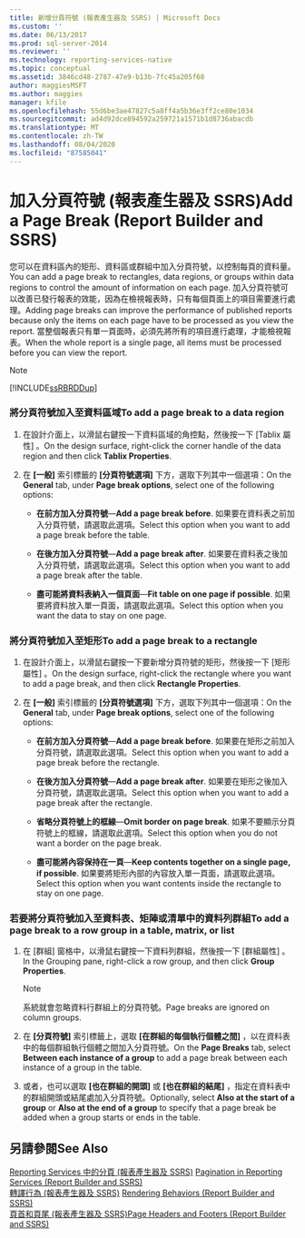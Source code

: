 ```yaml
---
title: 新增分頁符號 (報表產生器及 SSRS) | Microsoft Docs
ms.custom: ''
ms.date: 06/13/2017
ms.prod: sql-server-2014
ms.reviewer: ''
ms.technology: reporting-services-native
ms.topic: conceptual
ms.assetid: 3846cd48-2787-47e9-b13b-7fc45a205f68
author: maggiesMSFT
ms.author: maggies
manager: kfile
ms.openlocfilehash: 55d6be3ae47827c5a8ff4a5b36e3ff2ce80e1034
ms.sourcegitcommit: ad4d92dce894592a259721a1571b1d8736abacdb
ms.translationtype: MT
ms.contentlocale: zh-TW
ms.lasthandoff: 08/04/2020
ms.locfileid: "87585041"
---
```

# <a name="add-a-page-break-report-builder-and-ssrs"></a><span data-ttu-id="35d0e-102">加入分頁符號 (報表產生器及 SSRS)</span><span class="sxs-lookup"><span data-stu-id="35d0e-102">Add a Page Break (Report Builder and SSRS)</span></span>
  <span data-ttu-id="35d0e-103">您可以在資料區內的矩形、資料區或群組中加入分頁符號，以控制每頁的資料量。</span><span class="sxs-lookup"><span data-stu-id="35d0e-103">You can add a page break to rectangles, data regions, or groups within data regions to control the amount of information on each page.</span></span> <span data-ttu-id="35d0e-104">加入分頁符號可以改善已發行報表的效能，因為在檢視報表時，只有每個頁面上的項目需要進行處理。</span><span class="sxs-lookup"><span data-stu-id="35d0e-104">Adding page breaks can improve the performance of published reports because only the items on each page have to be processed as you view the report.</span></span> <span data-ttu-id="35d0e-105">當整個報表只有單一頁面時，必須先將所有的項目進行處理，才能檢視報表。</span><span class="sxs-lookup"><span data-stu-id="35d0e-105">When the whole report is a single page, all items must be processed before you can view the report.</span></span>  
  
> [!NOTE]  
>  [!INCLUDE[ssRBRDDup](../../includes/ssrbrddup-md.md)]  
  
### <a name="to-add-a-page-break-to-a-data-region"></a><span data-ttu-id="35d0e-106">將分頁符號加入至資料區域</span><span class="sxs-lookup"><span data-stu-id="35d0e-106">To add a page break to a data region</span></span>  
  
1.  <span data-ttu-id="35d0e-107">在設計介面上，以滑鼠右鍵按一下資料區域的角控點，然後按一下 [Tablix 屬性]  。</span><span class="sxs-lookup"><span data-stu-id="35d0e-107">On the design surface, right-click the corner handle of the data region and then click **Tablix Properties**.</span></span>  
  
2.  <span data-ttu-id="35d0e-108">在 **[一般]** 索引標籤的 **[分頁符號選項]** 下方，選取下列其中一個選項：</span><span class="sxs-lookup"><span data-stu-id="35d0e-108">On the **General** tab, under **Page break options**, select one of the following options:</span></span>  
  
    -   <span data-ttu-id="35d0e-109">**在前方加入分頁符號**—</span><span class="sxs-lookup"><span data-stu-id="35d0e-109">**Add a page break before**.</span></span> <span data-ttu-id="35d0e-110">如果要在資料表之前加入分頁符號，請選取此選項。</span><span class="sxs-lookup"><span data-stu-id="35d0e-110">Select this option when you want to add a page break before the table.</span></span>  
  
    -   <span data-ttu-id="35d0e-111">**在後方加入分頁符號**—</span><span class="sxs-lookup"><span data-stu-id="35d0e-111">**Add a page break after**.</span></span> <span data-ttu-id="35d0e-112">如果要在資料表之後加入分頁符號，請選取此選項。</span><span class="sxs-lookup"><span data-stu-id="35d0e-112">Select this option when you want to add a page break after the table.</span></span>  
  
    -   <span data-ttu-id="35d0e-113">**盡可能將資料表納入一個頁面**—</span><span class="sxs-lookup"><span data-stu-id="35d0e-113">**Fit table on one page if possible**.</span></span> <span data-ttu-id="35d0e-114">如果要將資料放入單一頁面，請選取此選項。</span><span class="sxs-lookup"><span data-stu-id="35d0e-114">Select this option when you want the data to stay on one page.</span></span>  
  
### <a name="to-add-a-page-break-to-a-rectangle"></a><span data-ttu-id="35d0e-115">將分頁符號加入至矩形</span><span class="sxs-lookup"><span data-stu-id="35d0e-115">To add a page break to a rectangle</span></span>  
  
1.  <span data-ttu-id="35d0e-116">在設計介面上，以滑鼠右鍵按一下要新增分頁符號的矩形，然後按一下 [矩形屬性]  。</span><span class="sxs-lookup"><span data-stu-id="35d0e-116">On the design surface, right-click the rectangle where you want to add a page break, and then click **Rectangle Properties**.</span></span>  
  
2.  <span data-ttu-id="35d0e-117">在 **[一般]** 索引標籤的 **[分頁符號選項]** 下方，選取下列其中一個選項：</span><span class="sxs-lookup"><span data-stu-id="35d0e-117">On the **General** tab, under **Page break options**, select one of the following options:</span></span>  
  
    -   <span data-ttu-id="35d0e-118">**在前方加入分頁符號**—</span><span class="sxs-lookup"><span data-stu-id="35d0e-118">**Add a page break before**.</span></span> <span data-ttu-id="35d0e-119">如果要在矩形之前加入分頁符號，請選取此選項。</span><span class="sxs-lookup"><span data-stu-id="35d0e-119">Select this option when you want to add a page break before the rectangle.</span></span>  
  
    -   <span data-ttu-id="35d0e-120">**在後方加入分頁符號**—</span><span class="sxs-lookup"><span data-stu-id="35d0e-120">**Add a page break after**.</span></span> <span data-ttu-id="35d0e-121">如果要在矩形之後加入分頁符號，請選取此選項。</span><span class="sxs-lookup"><span data-stu-id="35d0e-121">Select this option when you want to add a page break after the rectangle.</span></span>  
  
    -   <span data-ttu-id="35d0e-122">**省略分頁符號上的框線**—</span><span class="sxs-lookup"><span data-stu-id="35d0e-122">**Omit border on page break**.</span></span> <span data-ttu-id="35d0e-123">如果不要顯示分頁符號上的框線，請選取此選項。</span><span class="sxs-lookup"><span data-stu-id="35d0e-123">Select this option when you do not want a border on the page break.</span></span>  
  
    -   <span data-ttu-id="35d0e-124">**盡可能將內容保持在一頁**—</span><span class="sxs-lookup"><span data-stu-id="35d0e-124">**Keep contents together on a single page, if possible**.</span></span> <span data-ttu-id="35d0e-125">如果要將矩形內部的內容放入單一頁面，請選取此選項。</span><span class="sxs-lookup"><span data-stu-id="35d0e-125">Select this option when you want contents inside the rectangle to stay on one page.</span></span>  
  
### <a name="to-add-a-page-break-to-a-row-group-in-a-table-matrix-or-list"></a><span data-ttu-id="35d0e-126">若要將分頁符號加入至資料表、矩陣或清單中的資料列群組</span><span class="sxs-lookup"><span data-stu-id="35d0e-126">To add a page break to a row group in a table, matrix, or list</span></span>  
  
1.  <span data-ttu-id="35d0e-127">在 [群組] 窗格中，以滑鼠右鍵按一下資料列群組，然後按一下 [群組屬性]  。</span><span class="sxs-lookup"><span data-stu-id="35d0e-127">In the Grouping pane, right-click a row group, and then click **Group Properties**.</span></span>  
  
    > [!NOTE]  
    >  <span data-ttu-id="35d0e-128">系統就會忽略資料行群組上的分頁符號。</span><span class="sxs-lookup"><span data-stu-id="35d0e-128">Page breaks are ignored on column groups.</span></span>  
  
2.  <span data-ttu-id="35d0e-129">在 **[分頁符號]** 索引標籤上，選取 **[在群組的每個執行個體之間]** ，以在資料表中的每個群組執行個體之間加入分頁符號。</span><span class="sxs-lookup"><span data-stu-id="35d0e-129">On the **Page Breaks** tab, select **Between each instance of a group** to add a page break between each instance of a group in the table.</span></span>  
  
3.  <span data-ttu-id="35d0e-130">或者，也可以選取 **[也在群組的開頭]** 或 **[也在群組的結尾]** ，指定在資料表中的群組開頭或結尾處加入分頁符號。</span><span class="sxs-lookup"><span data-stu-id="35d0e-130">Optionally, select **Also at the start of a group** or **Also at the end of a group** to specify that a page break be added when a group starts or ends in the table.</span></span>  
  
## <a name="see-also"></a><span data-ttu-id="35d0e-131">另請參閱</span><span class="sxs-lookup"><span data-stu-id="35d0e-131">See Also</span></span>  
 <span data-ttu-id="35d0e-132">[Reporting Services 中的分頁 &#40;報表產生器及 SSRS&#41;](pagination-in-reporting-services-report-builder-and-ssrs.md) </span><span class="sxs-lookup"><span data-stu-id="35d0e-132">[Pagination in Reporting Services &#40;Report Builder  and SSRS&#41;](pagination-in-reporting-services-report-builder-and-ssrs.md) </span></span>  
 <span data-ttu-id="35d0e-133">[轉譯行為 &#40;報表產生器及 SSRS&#41;](rendering-behaviors-report-builder-and-ssrs.md) </span><span class="sxs-lookup"><span data-stu-id="35d0e-133">[Rendering Behaviors &#40;Report Builder  and SSRS&#41;](rendering-behaviors-report-builder-and-ssrs.md) </span></span>  
 [<span data-ttu-id="35d0e-134">頁首和頁尾 &#40;報表產生器及 SSRS&#41;</span><span class="sxs-lookup"><span data-stu-id="35d0e-134">Page Headers and Footers &#40;Report Builder and SSRS&#41;</span></span>](page-headers-and-footers-report-builder-and-ssrs.md)  
  
  
